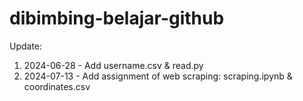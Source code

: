 # dibimbing-belajar-github

Update: <br />
1. 2024-06-28 - Add username.csv & read.py <br />
2. 2024-07-13 - Add assignment of web scraping: scraping.ipynb & coordinates.csv <br />
